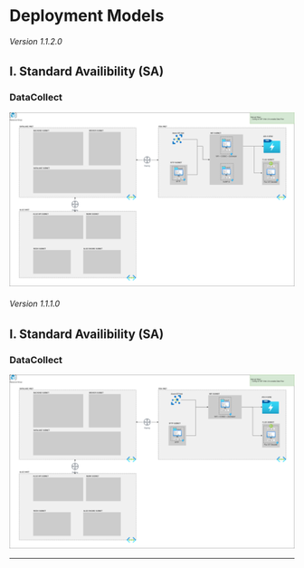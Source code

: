 # Deployment Models

###### Version 1.1.2.0

## I. Standard Availibility (SA)

### DataCollect

![sa_datacollect](imgs/Deployment_SA_offer1_infra_v1.1.2.png "")

###### Version 1.1.1.0

## I. Standard Availibility (SA)

### DataCollect

![sa_datacollect](imgs/Deployment_SA_offer1_infra_v1.1.1.png "")


---